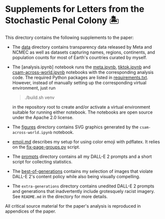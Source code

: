 # Supplements for Letters from the Stochastic Penal Colony 🏝

This directory contains the following supplements to the paper:

  * The [data](data) directory contains transparency data released by Meta and
    NCMEC as well as datasets capturing names, regions, continents, and
    population counts for most of Earth's countries curated by myself.
  * The [analysis.ipynb] notebook runs the [meta.ipynb](meta.ipynb),
    [tiktok.ipynb](tiktok.ipynb) and
    [csam-across-world.ipynb](csam-across-world.ipynb) notebooks with the
    corresponding analysis code. The required Python packages are listed in
    [requirements.txt](requirements.txt). However, instead of manually setting
    up the corresponding virtual environment, just run

    > ./build.sh venv

    in the repository root to create and/or activate a virtual environment
    suitable for running either notebook. The notebooks are open source under
    the Apache 2.0 license.
  * The [figures](figures) directory contains SVG graphics generated by the
    `csam-across-world.ipynb` notebook.
  * [emoji.md](emoji.md) describes my setup for using color emoji with pdflatex.
    It relies on the [fix-page-groups.py](fix-page-groups.py) script.
  * The [prompts](prompts) directory contains all my DALL-E 2 prompts and a
    short script for collecting statistics.
  * The [best-of-generations](best-of-generations) contains my selection of
    images that violate DALL-E 2's content policy while also being visually
    compelling.
  * The `extra-generations` directory contains unedited DALL-E 2 prompts and
    generations that inadvertently include grotesquely racist imagery. See
    `README.md` in the directory for more details.

All critical source material for the paper's analysis is reproduced in
appendices of the paper.
